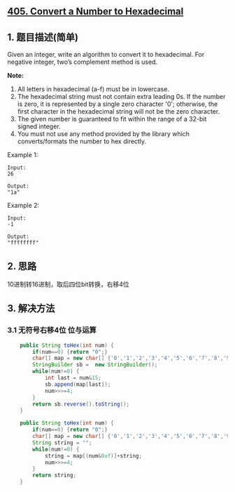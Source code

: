 ## [405. Convert a Number to Hexadecimal](https://leetcode-cn.com/problems/convert-a-number-to-hexadecimal/)

## 1. 题目描述(简单)

Given an integer, write an algorithm to convert it to hexadecimal. For negative integer, two’s complement method is used.

**Note:**

1. All letters in hexadecimal (a-f) must be in lowercase.
2. The hexadecimal string must not contain extra leading 0s. If the number is zero, it is represented by a single zero character '0'; otherwise, the first character in the hexadecimal string will not be the zero character.
3. The given number is guaranteed to fit within the range of a 32-bit signed integer.
4. You must not use any method provided by the library which converts/formats the number to hex directly.

Example 1:
```
Input:
26

Output:
"1a"
```
Example 2:
```
Input:
-1

Output:
"ffffffff"
```


## 2. 思路
10进制转16进制，取后四位bit转换，右移4位
## 3. 解决方法

### 3.1 无符号右移4位 位与运算

```java
    public String toHex(int num) {
    	if(num==0) {return "0";}
    	char[] map = new char[] {'0','1','2','3','4','5','6','7','8','9','a','b','c','d','e','f'};
        StringBuilder sb =  new StringBuilder();
    	while(num!=0) {
        	int last = num&15;
        	sb.append(map[last]);
        	num>>>=4;
        }
    	return sb.reverse().toString();
    }
```


```java
    public String toHex(int num) {
    	if(num==0) {return "0";}
    	char[] map = new char[] {'0','1','2','3','4','5','6','7','8','9','a','b','c','d','e','f'};
        String string = "";
    	while(num!=0) {
    		string = map[(num&0xf)]+string;
        	num>>>=4;
        }
    	return string;
    }
```


